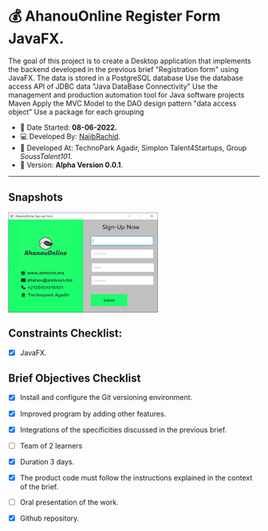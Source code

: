 # :moneybag: AhanouOnline Register Form JavaFX.

The goal of this project is to create a Desktop application that implements the backend developed in the previous brief "Registration form" using JavaFX. The data is stored in a PostgreSQL database Use the database access API of JDBC data "Java DataBase Connectivity" Use the management and production automation tool for Java software projects Maven Apply the MVC Model to the DAO design pattern "data access object" Use a package for each grouping

 - :date: Date Started: **08-06-2022.** 
 - :computer:	Developed By: [NajibRachid](https://github.com/n4j1Br4ch1D).
 - :office: Developed At: TechnoPark Agadir, Simplon Talent4Startups, Group *SoussTalent101*.
 - :pushpin: Version: **Alpha Version 0.0.1**.

---

## Snapshots
<div style="display:flex">
<img src="/brief7-desktop-application/1.PNG" height="200" width="300"/>
</div>

## Constraints Checklist:

- [X] JavaFX.


## Brief Objectives Checklist

- [X] Install and configure the Git versioning environment.
- [X] Improved program by adding other features.
- [X] Integrations of the specificities discussed in the previous brief.
- [ ] Team of 2 learners 
- [X] Duration 3 days.
- [X] The product code must follow the instructions explained in the context of the brief.
- [ ] Oral presentation of the work.
- [X] Github repository.

